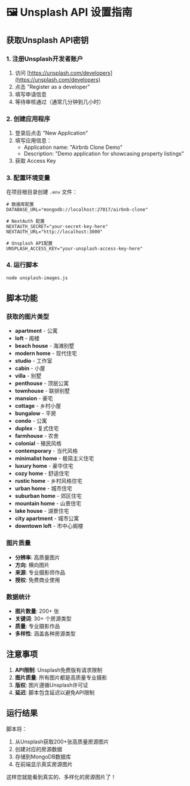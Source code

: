 # 🖼️ Unsplash API 设置指南

## 获取Unsplash API密钥

### 1. 注册Unsplash开发者账户
1. 访问 [https://unsplash.com/developers](https://unsplash.com/developers)
2. 点击 "Register as a developer"
3. 填写申请信息
4. 等待审核通过（通常几分钟到几小时）

### 2. 创建应用程序
1. 登录后点击 "New Application"
2. 填写应用信息：
   - Application name: "Airbnb Clone Demo"
   - Description: "Demo application for showcasing property listings"
3. 获取 Access Key

### 3. 配置环境变量
在项目根目录创建 `.env` 文件：

```env
# 数据库配置
DATABASE_URL="mongodb://localhost:27017/airbnb-clone"

# NextAuth 配置
NEXTAUTH_SECRET="your-secret-key-here"
NEXTAUTH_URL="http://localhost:3000"

# Unsplash API配置
UNSPLASH_ACCESS_KEY="your-unsplash-access-key-here"
```

### 4. 运行脚本
```bash
node unsplash-images.js
```

## 脚本功能

### 获取的图片类型
- **apartment** - 公寓
- **loft** - 阁楼
- **beach house** - 海滩别墅
- **modern home** - 现代住宅
- **studio** - 工作室
- **cabin** - 小屋
- **villa** - 别墅
- **penthouse** - 顶层公寓
- **townhouse** - 联排别墅
- **mansion** - 豪宅
- **cottage** - 乡村小屋
- **bungalow** - 平房
- **condo** - 公寓
- **duplex** - 复式住宅
- **farmhouse** - 农舍
- **colonial** - 殖民风格
- **contemporary** - 当代风格
- **minimalist home** - 极简主义住宅
- **luxury home** - 豪华住宅
- **cozy home** - 舒适住宅
- **rustic home** - 乡村风格住宅
- **urban home** - 城市住宅
- **suburban home** - 郊区住宅
- **mountain home** - 山景住宅
- **lake house** - 湖景住宅
- **city apartment** - 城市公寓
- **downtown loft** - 市中心阁楼

### 图片质量
- **分辨率**: 高质量图片
- **方向**: 横向图片
- **来源**: 专业摄影师作品
- **授权**: 免费商业使用

### 数据统计
- **图片数量**: 200+ 张
- **关键词**: 30+ 个房源类型
- **质量**: 专业摄影作品
- **多样性**: 涵盖各种房源类型

## 注意事项

1. **API限制**: Unsplash免费版有请求限制
2. **图片质量**: 所有图片都是高质量专业摄影
3. **版权**: 图片遵循Unsplash许可证
4. **延迟**: 脚本包含延迟以避免API限制

## 运行结果

脚本将：
1. 从Unsplash获取200+张高质量房源图片
2. 创建对应的房源数据
3. 存储到MongoDB数据库
4. 在前端显示真实房源图片

这样您就能看到真实的、多样化的房源图片了！


